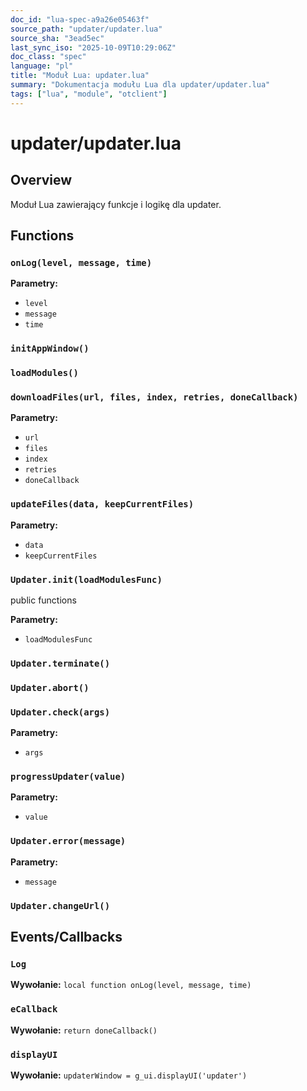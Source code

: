 ```yaml
---
doc_id: "lua-spec-a9a26e05463f"
source_path: "updater/updater.lua"
source_sha: "3ead5ec"
last_sync_iso: "2025-10-09T10:29:06Z"
doc_class: "spec"
language: "pl"
title: "Moduł Lua: updater.lua"
summary: "Dokumentacja modułu Lua dla updater/updater.lua"
tags: ["lua", "module", "otclient"]
---
```


# updater/updater.lua

## Overview

Moduł Lua zawierający funkcje i logikę dla updater.

## Functions

### `onLog(level, message, time)`

**Parametry:**

- `level`
- `message`
- `time`

### `initAppWindow()`

### `loadModules()`

### `downloadFiles(url, files, index, retries, doneCallback)`

**Parametry:**

- `url`
- `files`
- `index`
- `retries`
- `doneCallback`

### `updateFiles(data, keepCurrentFiles)`

**Parametry:**

- `data`
- `keepCurrentFiles`

### `Updater.init(loadModulesFunc)`

public functions

**Parametry:**

- `loadModulesFunc`

### `Updater.terminate()`

### `Updater.abort()`

### `Updater.check(args)`

**Parametry:**

- `args`

### `progressUpdater(value)`

**Parametry:**

- `value`

### `Updater.error(message)`

**Parametry:**

- `message`

### `Updater.changeUrl()`

## Events/Callbacks

### `Log`

**Wywołanie:** `local function onLog(level, message, time)`

### `eCallback`

**Wywołanie:** `return doneCallback()`

### `displayUI`

**Wywołanie:** `updaterWindow = g_ui.displayUI('updater')`

